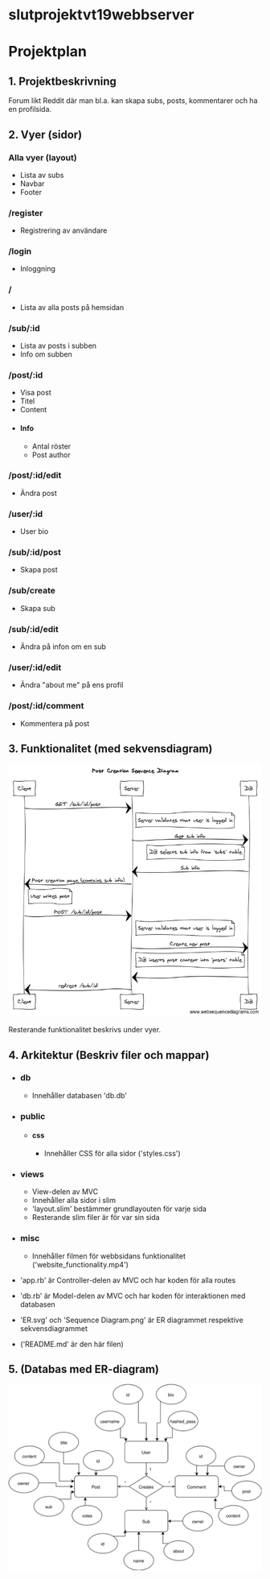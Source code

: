 # slutprojektvt19webbserver

# Projektplan

## 1. Projektbeskrivning
Forum likt Reddit där man bl.a. kan skapa subs, posts, kommentarer och ha en profilsida.

## 2. Vyer (sidor)
### Alla vyer (layout)
- Lista av subs
- Navbar
- Footer

### /register
- Registrering av användare

### /login
- Inloggning

### /
- Lista av alla posts på hemsidan

### /sub/:id
- Lista av posts i subben
- Info om subben

### /post/:id
- Visa post
- Titel
- Content
- #### Info
    - Antal röster
    - Post author

### /post/:id/edit
- Ändra post

### /user/:id
- User bio

### /sub/:id/post
- Skapa post

### /sub/create
- Skapa sub

### /sub/:id/edit
- Ändra på infon om en sub

### /user/:id/edit
- Ändra "about me" på ens profil

### /post/:id/comment
- Kommentera på post

## 3. Funktionalitet (med sekvensdiagram)
![Post Creation Sequence Diagram](Sequence%20Diagram.png)

Resterande funktionalitet beskrivs under vyer.

## 4. Arkitektur (Beskriv filer och mappar)
- ### db
    - Innehåller databasen 'db.db'
- ### public
    - #### css
        - Innehåller CSS för alla sidor ('styles.css')
- ### views
    - View-delen av MVC
    - Innehåller alla sidor i slim
    - 'layout.slim' bestämmer grundlayouten för varje sida
    - Resterande slim filer är för var sin sida
- ### misc
    - Innehåller filmen för webbsidans funktionalitet ('website_functionality.mp4')

- 'app.rb' är Controller-delen av MVC och har koden för alla routes
- 'db.rb' är Model-delen av MVC och har koden för interaktionen med databasen
- 'ER.svg' och 'Sequence Diagram.png' är ER diagrammet respektive sekvensdiagrammet
- ('README.md' är den här filen)

## 5. (Databas med ER-diagram)
![Entity Relations Diagram](ER.svg)